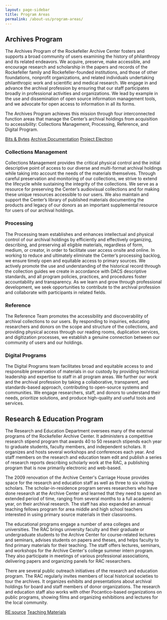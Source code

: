 ```yaml
---
layout: page-sidebar
title: Program Areas
permalink: /about-us/program-areas/
---
```


## Archives Program

The Archives Program of the Rockefeller Archive Center fosters and supports a broad community
of users examining the history of philanthropy and its related endeavors. We acquire, preserve,
make accessible, and encourage research and scholarship in the papers and records of the
Rockefeller family and Rockefeller-founded institutions, and those of other foundations,
nonprofit organizations, and related individuals undertaking philanthropic work and scientific
and medical research. We engage in and advance the archival profession by ensuring that our staff
participates broadly in professional activities and organizations. We lead by example in the use
and dissemination of open source information management tools, and we advocate for open
access to information in all its forms.

The Archives Program achieves this mission through four interconnected function areas that
manage the Center’s archival holdings from acquisition to accessibility: Collections Management,
Processing, Reference, and Digital Program.

<a href="https://blog.rockarch.org" class="rac-blue-button">Bits &amp; Bytes</a>
<a href="https://docs.rockarch.org" class="rac-blue-button">Archive Documentation</a>
<a href="https://projectelectron.rockarch.org" class="rac-blue-button">Project Electron</a>

### Collections Management

Collections Management provides the critical physical control and the initial descriptive point of
access to our diverse and multi-format archival holdings while taking into account the needs of
the materials themselves. Through careful preservation and monitoring of our collections, we
strive to extend the lifecycle while sustaining the integrity of the collections. We serve as a
resource for preserving the Center’s audiovisual collections and for making these unique
resources accessible to our users. We also maintain and support the Center’s library of published
materials documenting the products and legacy of our donors as an important supplemental
resource for users of our archival holdings.

### Processing

The Processing team establishes and enhances intellectual and physical control of our archival
holdings by efficiently and effectively organizing, describing, and preserving all eligible materials,
regardless of form, medium, or creator, in order to facilitate user access onsite and online. In
working to reduce and ultimately eliminate the Center’s processing backlog, we ensure timely
open and equitable access to primary sources. We actively promote the use and understanding of
the historical record through the collection guides we create in accordance with DACS descriptive
standards, and all program policies, practices, and procedures foster accountability and
transparency. As we learn and grow through professional development, we seek opportunities to
contribute to the archival profession and collaborate with participants in related fields.

### Reference

The Reference Team promotes the accessibility and discoverability of archival collections to our
users. By responding to inquiries, educating researchers and donors on the scope and structure of
the collections, and providing physical access through our reading rooms, duplication services,
and digitization processes, we establish a genuine connection between our community of users
and our holdings.

### Digital Programs

The Digital Programs team facilitates broad and equitable access to and responsible preservation of
materials in our custody by providing technical leadership and expertise to staff in all program
areas. We further our work and the archival profession by taking a collaborative, transparent, and
standards-based approach, contributing to open-source systems and communities. We engage
researchers, staff, and donors to understand their needs, prioritize solutions, and produce high-quality
and useful tools and services.

## Research & Education Program

The Research and Education Department oversees many of the external programs of the
Rockefeller Archive Center. It administers a competitive research stipend program that awards 40
to 50 research stipends each year to graduate students, faculty members, and independent
scholars. It organizes and hosts several workshops and conferences each year. And staff members
on the research and education team edit and publish a series of research reports describing
scholarly work at the RAC, a publishing program that is now primarily electronic and web-based.

The 2009 renovation of the Archive Center's Carriage House provides space for the research and
education staff as well as three to six visiting scholars. The scholar-in-residence program serves
researchers who have done research at the Archive Center and learned that they need to spend an
extended period of time, ranging from several months to a full academic year, on their archival
research. The staff has also expanded an annual teaching fellows program for area middle and
high school teachers interested in using primary source materials in their classrooms.

The educational programs engage a number of area colleges and universities. The RAC brings
university faculty and their graduate or undergraduate students to the Archive Center for course-related
lectures and seminars, advises students on papers and theses, and helps faculty to find
primary materials for their teaching. The staff offers lectures, seminars, and workshops for the
Archive Center's college summer intern program. They also participate in meetings of various
professional associations, delivering papers and organizing panels for RAC researchers.

There are several public outreach initiatives of the research and education program. The RAC
regularly invites members of local historical societies to tour the archives. It organizes exhibits
and presentations about archival holdings for board and staff members of donor organizations.
The research and education staff also works with other Pocantico-based organizations on public
programs, showing films and organizing exhibitions and lectures for the local community.

<a href="https://resource.rockarch.org" class="rac-blue-button">RE:source</a>
<a href="#" class="rac-blue-button">Teaching Materials</a>
